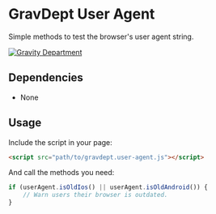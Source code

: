 # GravDept User Agent

Simple methods to test the browser's user agent string.

[![Gravity Department](http://gravitydept.com/_themes/gravdept/img/logo-footer.png)](http://gravitydept.com/)

## Dependencies

- None

## Usage

Include the script in your page:

``` html
<script src="path/to/gravdept.user-agent.js"></script>
```

And call the methods you need:

``` js
if (userAgent.isOldIos() || userAgent.isOldAndroid()) {
    // Warn users their browser is outdated.
}
```
